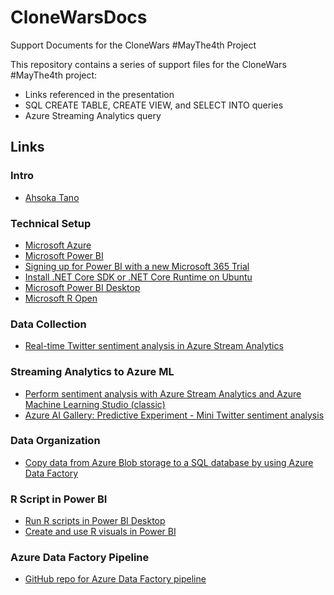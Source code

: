 # CloneWarsDocs
Support Documents for the CloneWars #MayThe4th Project

This repository contains a series of support files for the CloneWars #MayThe4th project:
- Links referenced in the presentation
- SQL CREATE TABLE, CREATE VIEW, and SELECT INTO queries
- Azure Streaming Analytics query

## Links
### Intro
- [Ahsoka Tano](https://starwars.fandom.com/wiki/Ahsoka_Tano)
### Technical Setup
- [Microsoft Azure](https://azure.microsoft.com/en-us/)
- [Microsoft Power BI](https://powerbi.microsoft.com/en-us/)
- [Signing up for Power BI with a new Microsoft 365 Trial](https://docs.microsoft.com/en-us/power-bi/admin/service-admin-signing-up-for-power-bi-with-a-new-office-365-trial)
- [Install .NET Core SDK or .NET Core Runtime on Ubuntu](https://docs.microsoft.com/en-us/dotnet/core/install/linux-ubuntu)
- [Microsoft Power BI Desktop](https://powerbi.microsoft.com/en-us/desktop/)
- [Microsoft R Open](https://mran.microsoft.com/open)
### Data Collection
- [Real-time Twitter sentiment analysis in Azure Stream Analytics](https://docs.microsoft.com/en-us/azure/stream-analytics/stream-analytics-twitter-sentiment-analysis-trends)
### Streaming Analytics to Azure ML
- [Perform sentiment analysis with Azure Stream Analytics and Azure Machine Learning Studio (classic)](https://docs.microsoft.com/en-us/azure/stream-analytics/stream-analytics-machine-learning-integration-tutorial)
- [Azure AI Gallery: Predictive Experiment - Mini Twitter sentiment analysis](https://gallery.azure.ai/Experiment/Predictive-Mini-Twitter-sentiment-analysis-Experiment-1)
### Data Organization
- [Copy data from Azure Blob storage to a SQL database by using Azure Data Factory](https://docs.microsoft.com/en-us/azure/data-factory/tutorial-copy-data-portal)
### R Script in Power BI
- [Run R scripts in Power BI Desktop](https://docs.microsoft.com/en-us/power-bi/connect-data/desktop-r-scripts)
- [Create and use R visuals in Power BI](https://docs.microsoft.com/en-us/power-bi/visuals/service-r-visuals)
### Azure Data Factory Pipeline
- [GitHub repo for Azure Data Factory pipeline](https://github.com/ewotawa/CloneWars)
